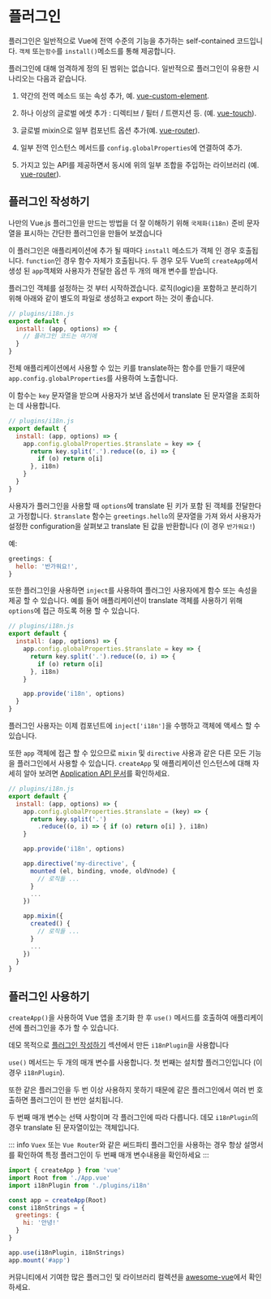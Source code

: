 # 플러그인

플러그인은 일반적으로 Vue에 전역 수준의 기능을 추가하는 self-contained 코드입니다.  `객체` 또는`함수`를 `install()`메소드를 통해 제공합니다.

플러그인에 대해 엄격하게 정의 된 범위는 없습니다. 일반적으로 플러그인이 유용한 시나리오는 다음과 같습니다.

1. 약간의 전역 메소드 또는 속성 추가, 예. [vue-custom-element](https://github.com/karol-f/vue-custom-element).

2. 하나 이상의 글로벌 에셋 추가 : 디렉티브 / 필터 / 트랜지션 등. (예. [vue-touch](https://github.com/vuejs/vue-touch)).

3. 글로벌 mixin으로 일부 컴포넌트 옵션 추가(예. [vue-router](https://github.com/vuejs/vue-router)).

4. 일부 전역 인스턴스 메서드를 `config.globalProperties`에 연결하여 추가.

5. 가지고 있는 API를 제공하면서 동시에 위의 일부 조합을 주입하는 라이브러리 (예. [vue-router](https://github.com/vuejs/vue-router)).

## 플러그인 작성하기

나만의 Vue.js 플러그인을 만드는 방법을 더 잘 이해하기 위해 `국제화(i18n)` 준비 문자열을 표시하는 간단한 플러그인을 만들어 보겠습니다

이 플러그인은 애플리케이션에 추가 될 때마다 `install` 메소드가 객체 인 경우 호출됩니다. `function`인 경우 함수 자체가 호출됩니다. 두 경우 모두 Vue의 <code>createApp</code>에서 생성 된 `app`객체와 사용자가 전달한 옵션 두 개의 매개 변수를 받습니다.

플러그인 객체를 설정하는 것 부터 시작하겠습니다. 로직(logic)을 포함하고 분리하기 위해 아래와 같이 별도의 파일로 생성하고 export 하는 것이 좋습니다.

```js
// plugins/i18n.js
export default {
  install: (app, options) => {
    // 플러그인 코드는 여기에
  }
}
```

전체 애플리케이션에서 사용할 수 있는 키를 translate하는 함수를 만들기 때문에 `app.config.globalProperties`를 사용하여 노출합니다.

이 함수는 `key` 문자열을 받으며 사용자가 보낸 옵션에서 translate 된 문자열을 조회하는 데 사용합니다.

```js
// plugins/i18n.js
export default {
  install: (app, options) => {
    app.config.globalProperties.$translate = key => {
      return key.split('.').reduce((o, i) => {
        if (o) return o[i]
      }, i18n)
    }
  }
}
```

사용자가 플러그인을 사용할 때 `options`에 translate 된 키가 포함 된 객체를 전달한다고 가정합니다. `$translate` 함수는 `greetings.hello`의 문자열을 가져 와서 사용자가 설정한 configuration을 살펴보고 translate 된 값을 반환합니다 (이 경우 `반가워요!`)

예:

```js
greetings: {
  hello: '반가워요!',
}
```

또한 플러그인을 사용하면 `inject`를 사용하여 플러그인 사용자에게 함수 또는 속성을 제공 할 수 있습니다. 예를 들어 애플리케이션이 translate 객체를 사용하기 위해 `options`에 접근 하도록 허용 할 수 있습니다.

```js
// plugins/i18n.js
export default {
  install: (app, options) => {
    app.config.globalProperties.$translate = key => {
      return key.split('.').reduce((o, i) => {
        if (o) return o[i]
      }, i18n)
    }

    app.provide('i18n', options)
  }
}
```

플러그인 사용자는 이제 컴포넌트에 `inject['i18n']`을 수행하고 객체에 액세스 할 수 있습니다.

또한 `app` 객체에 접근 할 수 있으므로 `mixin` 및 `directive` 사용과 같은 다른 모든 기능을 플러그인에서 사용할 수 있습니다. `createApp` 및 애플리케이션 인스턴스에 대해 자세히 알아 보려면 [Application API 문서](/api/application-api.html)를 확인하세요.

```js
// plugins/i18n.js
export default {
  install: (app, options) => {
    app.config.globalProperties.$translate = (key) => {
      return key.split('.')
        .reduce((o, i) => { if (o) return o[i] }, i18n)
    }

    app.provide('i18n', options)

    app.directive('my-directive', {
      mounted (el, binding, vnode, oldVnode) {
        // 로직들 ...
      }
      ...
    })

    app.mixin({
      created() {
        // 로직들 ...
      }
      ...
    })
  }
}
```

## 플러그인 사용하기

`createApp()`을 사용하여 Vue 앱을 초기화 한 후 `use()` 메서드를 호출하여 애플리케이션에 플러그인을 추가 할 수 있습니다.

데모 목적으로 [플러그인 작성하기](#writing-a-plugin) 섹션에서 만든 `i18nPlugin`을 사용합니다

`use()` 메서드는 두 개의 매개 변수를 사용합니다. 첫 번째는 설치할 플러그인입니다 (이 경우 `i18nPlugin`).

또한 같은 플러그인을 두 번 이상 사용하지 못하기 때문에 같은 플러그인에서 여러 번 호출하면 플러그인이 한 번만 설치됩니다.

두 번째 매개 변수는 선택 사항이며 각 플러그인에 따라 다릅니다. 데모 `i18nPlugin`의 경우 translate 된 문자열이있는 객체입니다.

::: info 
`Vuex` 또는 `Vue Router`와 같은 써드파티 플러그인을 사용하는 경우 항상 설명서를 확인하여 특정 플러그인이 두 번째 매개 변수내용을 확인하세요 
:::

```js
import { createApp } from 'vue'
import Root from './App.vue'
import i18nPlugin from './plugins/i18n'

const app = createApp(Root)
const i18nStrings = {
  greetings: {
    hi: '안녕!'
  }
}

app.use(i18nPlugin, i18nStrings)
app.mount('#app')
```

커뮤니티에서 기여한 많은 플러그인 및 라이브러리 컬렉션을 [awesome-vue](https://github.com/vuejs/awesome-vue#components--libraries)에서 확인하세요.
